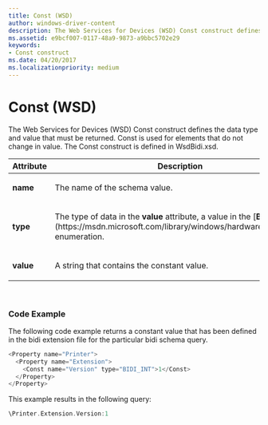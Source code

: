 ```yaml
---
title: Const (WSD)
author: windows-driver-content
description: The Web Services for Devices (WSD) Const construct defines the data type and value that must be returned.
ms.assetid: e9bcf007-0117-48a9-9873-a9bbc5702e29
keywords:
- Const construct
ms.date: 04/20/2017
ms.localizationpriority: medium
---
```


# Const (WSD)


The Web Services for Devices (WSD) Const construct defines the data type and value that must be returned. Const is used for elements that do not change in value. The Const construct is defined in WsdBidi.xsd.

<table>
<colgroup>
<col width="50%" />
<col width="50%" />
</colgroup>
<thead>
<tr class="header">
<th>Attribute</th>
<th>Description</th>
</tr>
</thead>
<tbody>
<tr class="odd">
<td><p><strong>name</strong></p></td>
<td><p>The name of the schema value.</p></td>
</tr>
<tr class="even">
<td><p><strong>type</strong></p></td>
<td><p>The type of data in the <strong>value</strong> attribute, a value in the [<strong>BIDI_TYPE</strong>](https://msdn.microsoft.com/library/windows/hardware/ff545211) enumeration.</p></td>
</tr>
<tr class="odd">
<td><p><strong>value</strong></p></td>
<td><p>A string that contains the constant value.</p></td>
</tr>
</tbody>
</table>

 

### Code Example

The following code example returns a constant value that has been defined in the bidi extension file for the particular bidi schema query.

```cpp
<Property name="Printer">
  <Property name="Extension">
    <Const name="Version" type="BIDI_INT">1</Const>
  </Property>
</Property>
```

This example results in the following query:

```cpp
\Printer.Extension.Version:1
```

 

 




